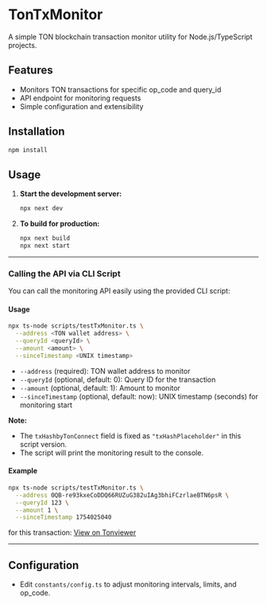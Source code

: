 # TonTxMonitor

A simple TON blockchain transaction monitor utility for Node.js/TypeScript projects.

## Features
- Monitors TON transactions for specific op_code and query_id
- API endpoint for monitoring requests
- Simple configuration and extensibility

## Installation

```sh
npm install
```

## Usage

1. **Start the development server:**
   ```sh
   npx next dev
   ```
2. **To build for production:**
   ```sh
   npx next build
   npx next start
   ```

---

### Calling the API via CLI Script

You can call the monitoring API easily using the provided CLI script:

#### Usage

```sh
npx ts-node scripts/testTxMonitor.ts \
  --address <TON wallet address> \
  --queryId <queryId> \
  --amount <amount> \
  --sinceTimestamp <UNIX timestamp>
```

- `--address` (required): TON wallet address to monitor
- `--queryId` (optional, default: 0): Query ID for the transaction
- `--amount` (optional, default: 1): Amount to monitor
- `--sinceTimestamp` (optional, default: now): UNIX timestamp (seconds) for monitoring start

**Note:**
- The `txHashbyTonConnect` field is fixed as `"txHashPlaceholder"` in this script version.
- The script will print the monitoring result to the console.

#### Example

```sh
npx ts-node scripts/testTxMonitor.ts \
  --address 0QB-re93kxeCoDDQ66RUZuG382uIAg3bhiFCzrlaeBTN6psR \
  --queryId 123 \
  --amount 1 \
  --sinceTimestamp 1754025040
```
for this transaction: [View on Tonviewer](https://testnet.tonviewer.com/transaction/76e536fee3b79dda50c9a5054668a35f02fede8affaefbe4456bf3527e05cced)

---

## Configuration

- Edit `constants/config.ts` to adjust monitoring intervals, limits, and op_code.
